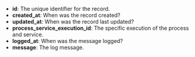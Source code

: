 * **id**: The unique identifier for the record.
* **created_at**: When was the record created?
* **updated_at**: When was the record last updated?
* **process_service_execution_id**: The specific execution of the process and service.
* **logged_at**: When was the message logged?
* **message**: The log message.
